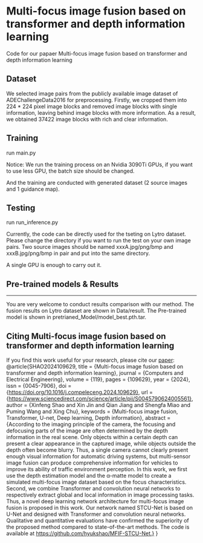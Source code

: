 # Multi-focus image fusion based on transformer and depth information learning
Code for our papaer Multi-focus image fusion based on transformer and depth information learning

Dataset
----
We selected image pairs from the publicly available image dataset of ADEChallengeData2016 for preprocessing. Firstly, we cropped them into 224 * 224 pixel image blocks and removed image blocks with single information, leaving behind image blocks with more information. As a result, we obtained 37422 image blocks with rich and clear information.

Training
----
run main.py

Notice: We run the training process on an Nvidia 3090Ti GPUs, if you want to use less GPU, the batch size should be changed.

And the training are conducted with generated dataset (2 source images and 1 guidance map). 

Testing
----
run run_inference.py

Currently, the code can be directly used for the tseting on Lytro dataset. Please change the directory if you want to run the test on your own image pairs. Two source images should be named xxxA.jpg/png/bmp and xxxB.jpg/png/bmp in pair and put into the same directory.

A single GPU is enough to carry out it.

## Pre-trained models & Results
----
You are very welcome to conduct results comparison with our method. The fusion results on Lytro dataset are shown in Data/result. The Pre-trained model is shown in pretrianed_Model/model_best.pth.tar.


## Citing Multi-focus image fusion based on transformer and depth information learning
If you find this work useful for your research, please cite our [paper]():
@article{SHAO2024109629,
title = {Multi-focus image fusion based on transformer and depth information learning},
journal = {Computers and Electrical Engineering},
volume = {119},
pages = {109629},
year = {2024},
issn = {0045-7906},
doi = {https://doi.org/10.1016/j.compeleceng.2024.109629},
url = {https://www.sciencedirect.com/science/article/pii/S0045790624005561},
author = {Xinfeng Shao and Xin Jin and Qian Jiang and Shengfa Miao and Puming Wang and Xing Chu},
keywords = {Multi-focus image fusion, Transformer, U-net, Deep learning, Depth information},
abstract = {According to the imaging principle of the camera, the focusing and defocusing parts of the image are often determined by the depth information in the real scene. Only objects within a certain depth can present a clear appearance in the captured image, while objects outside the depth often become blurry. Thus, a single camera cannot clearly present enough visual information for automatic driving systems, but multi-sensor image fusion can produce comprehensive information for vehicles to improve its ability of traffic environment perception. In this work, we first use the depth estimation model and the α-matte model to create a simulated multi-focus image dataset based on the focus characteristics. Second, we combine Transformer and convolution neural networks to respectively extract global and local information in image processing tasks. Thus, a novel deep learning network architecture for multi-focus image fusion is proposed in this work. Our network named STCU-Net is based on U-Net and designed with Transformer and convolution neural networks. Qualitative and quantitative evaluations have confirmed the superiority of the proposed method compared to state-of-the-art methods. The code is available at https://github.com/hyukshao/MFIF-STCU-Net.}
}
```


